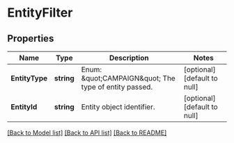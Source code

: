 # EntityFilter

## Properties
Name | Type | Description | Notes
------------ | ------------- | ------------- | -------------
**EntityType** | **string** | Enum: \&quot;CAMPAIGN\&quot;  The type of entity passed. | [optional] [default to null]
**EntityId** | **string** | Entity object identifier. | [optional] [default to null]

[[Back to Model list]](../README.md#documentation-for-models) [[Back to API list]](../README.md#documentation-for-api-endpoints) [[Back to README]](../README.md)

